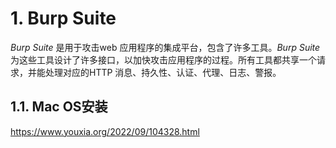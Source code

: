 # 1. Burp Suite
_Burp Suite_ 是用于攻击web 应用程序的集成平台，包含了许多工具。_Burp Suite_ 为这些工具设计了许多接口，以加快攻击应用程序的过程。所有工具都共享一个请求，并能处理对应的HTTP 消息、持久性、认证、代理、日志、警报。
## 1.1. Mac OS安装
https://www.youxia.org/2022/09/104328.html
